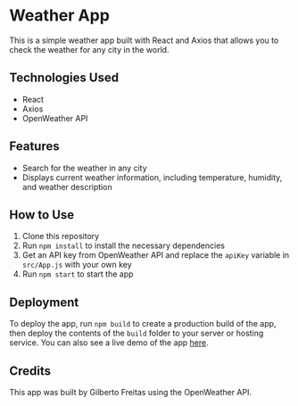 # Weather App

This is a simple weather app built with React and Axios that allows you to check the weather for any city in the world.

## Technologies Used

- React
- Axios
- OpenWeather API

## Features

- Search for the weather in any city
- Displays current weather information, including temperature, humidity, and weather description

## How to Use

1. Clone this repository
2. Run `npm install` to install the necessary dependencies
3. Get an API key from OpenWeather API and replace the `apiKey` variable in `src/App.js` with your own key
4. Run `npm start` to start the app

## Deployment

To deploy the app, run `npm build` to create a production build of the app, then deploy the contents of the `build` folder to your server or hosting service.
You can also see a live demo of the app [here](https://freitasgilberto.github.io/weather-app/).

## Credits

This app was built by Gilberto Freitas using the OpenWeather API.
